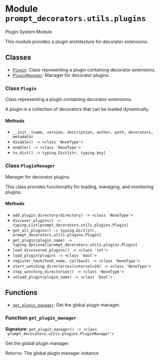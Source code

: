 # Module `prompt_decorators.utils.plugins`

Plugin System Module

This module provides a plugin architecture for decorator extensions.

## Classes

- [`Plugin`](#class-plugin): Class representing a plugin containing decorator extensions.
- [`PluginManager`](#class-pluginmanager): Manager for decorator plugins.

### Class `Plugin`

Class representing a plugin containing decorator extensions.

A plugin is a collection of decorators that can be loaded dynamically.

#### Methods

- `__init__(name, version, description, author, path, decorators, metadata)`
- `disable() -> <class 'NoneType'>`
- `enable() -> <class 'NoneType'>`
- `to_dict() -> typing.Dict[str, typing.Any]`

### Class `PluginManager`

Manager for decorator plugins.

This class provides functionality for loading, managing, and monitoring plugins.

#### Methods

- `add_plugin_directory(directory) -> <class 'NoneType'>`
- `discover_plugins() -> typing.List[prompt_decorators.utils.plugins.Plugin]`
- `get_all_plugins() -> typing.Dict[str, prompt_decorators.utils.plugins.Plugin]`
- `get_plugin(plugin_name) -> typing.Optional[prompt_decorators.utils.plugins.Plugin]`
- `load_discovered_plugins() -> <class 'int'>`
- `load_plugin(plugin) -> <class 'bool'>`
- `register_hook(hook_name, callback) -> <class 'NoneType'>`
- `start_watching_directories(interval=10) -> <class 'NoneType'>`
- `stop_watching_directories() -> <class 'NoneType'>`
- `unload_plugin(plugin_name) -> <class 'bool'>`

## Functions

- [`get_plugin_manager`](#function-get_plugin_manager): Get the global plugin manager.

### Function `get_plugin_manager`

**Signature:** `get_plugin_manager() -> <class 'prompt_decorators.utils.plugins.PluginManager'>`

Get the global plugin manager.

Returns:
    The global plugin manager instance

